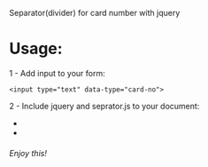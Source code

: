 Separator(divider) for card number with jquery

# Usage:

1 - Add input to your form:
```
<input type="text" data-type="card-no">
```

2 - Include jquery and seprator.js to your document:
- <script src="jquery.min.js"></script>
- <script src="separator.js"></script>

###### Enjoy this!

